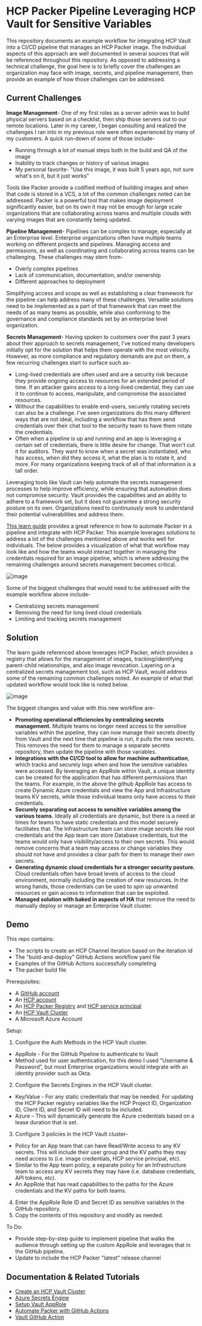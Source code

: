 # HCP Packer Pipeline Leveraging HCP Vault for Sensitive Variables

This repository documents an example workflow for integrating HCP Vault into a CI/CD pipeline that manages an HCP Packer image. The individual aspects of this approach are well documented in several sources that will be referenced throughout this repository. As opposed to addressing a technical challenge, the goal here is to briefly cover the challenges an organization may face with image, secrets, and pipeline management, then provide an example of how those challenges can be addressed.

## Current Challenges 

**Image Management**- One of my first roles as a server admin was to build physical servers based on a checklist, then ship those servers out to our remote locations. Later in my career, I began consulting and realized the challenges I ran into in my previous role were often experienced by many of my customers. A quick run-down of some of those include- 

* Running through a lot of manual steps both in the build and QA of the image
* Inability to track changes or history of various images
* My personal favorite- "Use this image, it was built 5 years ago, not sure what's on it, but it just works" 

Tools like Packer provide a codified method of building images and when that code is stored in a VCS, a lot of the common challenges noted can be addressed. Packer is a powerful tool that makes image deployment significantly easier, but on its own it may not be enough for large scale organizations that are collaborating across teams and multiple clouds with varying images that are constantly being updated. 

**Pipeline Management**- Pipelines can be complex to manage, especially at an Enterprise level. Enterprise organizations often have multiple teams working on different projects and pipelines. Managing access and permissions, as well as coordinating and collaborating across teams can be challenging. These challenges may stem from- 

* Overly complex pipelines
* Lack of communication, documentation, and/or ownership
* Different approaches to deployment 
    
Simplifying access and scope as well as establishing a clear framework for the pipeline can help address many of these challenges. Versatile solutions need to be implemented as a part of that framework that can meet the needs of as many teams as possible, while  also conforming to the governance and compliance standards set by an enterprise level organization. 

**Secrets Management**- Having spoken to customers over the past 3 years about their approach to secrets management, I've noticed many developers initially opt for the solution that helps them operate with the most velocity. However, as more compliance and regulatory demands are put on them, a few recurring challenges start to surface such as-

* Long-lived credentials are often used and are a security risk because they provide ongoing access to resources for an extended period of time. If an attacker gains access to a long-lived credential, they can use it to continue to access, manipulate, and compromise the associated resources. 
* Without the capabilities to enable end-users, securely rotating secrets can also be a challenge. I've seen organizations do this many different ways that are not ideal, including a workflow that has them send credentials over their chat tool to the security team to have them rotate the credentials. 
* Often when a pipeline is up and running and an app is leveraging a certain set of credentials, there is little desire for change. That won't cut it for auditors. They want to know when a secret was instantiated, who has access, when did they access it, what the plan is to rotate it, and more. For many organizations keeping track of all of that information is a tall order.

Leveraging tools like Vault can help automate the secrets management processes to help improve efficiency, while ensuring that automation does not compromise security. Vault provides the capabilities and an ability to adhere to a framework set, but it does not guarantee a strong security posture on its own. Organizations need to continuously work to understand their potential vulnerabilities and address them.

[This learn guide](https://developer.hashicorp.com/packer/tutorials/cloud-production/github-actions) provides a great reference in how to automate Packer in a pipeline and integrate with HCP Packer. This example leverages solutions to address a lot of the challenges mentioned above and works well for individuals. The below provides a visualization of what that workflow may look like and how the teams would interact together in managing the credentials required for an image pipeline, which is where addressing the remaining challenges around secrets management becomes critical. 

![image](https://user-images.githubusercontent.com/56609570/210869213-d5c66e5e-46df-4b95-a5d6-8337775106e6.png)

Some of the biggest challenges that would need to be addressed with the example workflow above include- 
* Centralizing secrets management
* Removing the need for long lived cloud credentials
* Limiting and tracking secrets management

## Solution

The learn guide referenced above leverages HCP Packer, which provides a registry that allows for the management of images, tracking/identifying parent-child relationships, and also image revocation.  Layering on a centralized secrets management tool, such as HCP Vault, would address some of the remaining common challenges noted. An example of what that updated workflow would look like is noted below. 

![image](https://user-images.githubusercontent.com/56609570/210869977-7b9b3587-ef20-4fe8-a9fb-322f2ec694c6.png)

The biggest changes and value with this new workflow are-
* **Promoting operational efficiencies by centralizing secrets management.** Multiple teams no longer need access to the sensitive variables within the pipeline, they can now manage their secrets directly from Vault and the next time that pipeline is run, it pulls the new secrets. This removes the need for them to manage a separate secrets repository, then update the pipeline with those variables. 
* **Integrations with the CI/CD tool to allow for machine authentication**, which tracks and securely logs when and how the sensitive variables were accessed. By leveraging an AppRole within Vault, a unique identity can be created for the application that has different permissions than the teams. For example, in the above the github AppRole has access to create Dynamic Azure credentials and view the App and Infrastructure teams KV secrets, while those individual teams only have access to their credentials. 
* **Securely separating out access to sensitive variables among the various teams.** Ideally all credentials are dynamic, but there is a need at times for teams to have static credentials and this model securely facilitates that. The Infrastructure team can store image secrets like root credentials and the App team can store Database credentials, but the teams would only have visibility/access to their own secrets. This would remove concerns that a team may access or change variables they should not have and provides a clear path for them to manage their own secrets.   
* **Generating dynamic cloud credentials for a stronger security posture.** Cloud credentials often have broad levels of access to the cloud environment, normally including the creation of new resources. In the wrong hands, those credentials can be used to spin up unwanted resources or gain access to information that can be exploited. 
* **Managed solution with baked in aspects of HA** that remove the need to manually deploy or manage an Enterprise Vault cluster.

## Demo

This repo contains: 
* The scripts to create an HCP Channel iteration based on the iteration id
* The "build-and-deploy" GitHub Actions workflow yaml file
* Examples of the GitHub Actions successfully completing
* The packer build file

Prerequisites:
* A [GitHub account](https://github.com/)
* An [HCP account](https://portal.cloud.hashicorp.com/sign-in?utm_source=learn)
* An [HCP Packer Registry](https://developer.hashicorp.com/packer/tutorials/hcp-get-started/hcp-push-image-metadata#create-hcp-packer-registry) and [HCP service principal](https://developer.hashicorp.com/packer/tutorials/hcp-get-started/hcp-push-image-metadata#create-hcp-service-principal-and-set-to-environment-variable)
* An [HCP Vault Cluster](https://developer.hashicorp.com/vault/tutorials/cloud)
* A Microsoft Azure Account

Setup:
1. Configure the Auth Methods in the HCP Vault cluster. 
* AppRole - For the GitHub Pipeline to authenticate to Vault
* Method used for user authentication, for this demo I used "Username & Password”, but most Enterprise organizations would integrate with an identity provider such as Okta. 
2. Configure the Secrets Engines in the HCP Vault cluster. 
* Key/Value - For any static credentials that may be needed. For updating the HCP Packer registry variables like the HCP Project ID, Organization ID, Client ID, and Secret ID will need to be included.
* Azure – This will dynamically generate the Azure credentials based on a lease duration that is set. 
3. Configure 3 policies in the HCP Vault cluster-
* Policy for an App team that can have Read/Write access to any KV secrets. This will include their user group and the KV paths they may need access to (i.e. image credentials, HCP service principal, etc). 
* Similar to the App team policy, a separate policy for an Infrastructure team to access any KV secrets they may have (i.e. database credentials, API tokens, etc).
* An AppRole that has read capabilities to the paths for the Azure credentials and the KV paths for both teams. 
4. Enter the AppRole Role ID and Secret ID as sensitive variables in the GitHub repository. 
5. Copy the contents of this repository and modify as needed. 


To Do: 
* Provide step-by-step guide to implement pipeline that walks the audience through setting up the custom AppRole and leverages that in the GitHub pipeline.
* Update to include the HCP Packer "latest" release channel

## Documentation & Related Tutorials
* [Create an HCP Vault Cluster](https://developer.hashicorp.com/vault/tutorials/cloud/get-started-vault)
* [Azure Secrets Engine](https://developer.hashicorp.com/vault/tutorials/secrets-management/azure-secrets)
* [Setup Vault AppRole](https://developer.hashicorp.com/vault/tutorials/auth-methods/approle)
* [Automate Packer with GitHub Actions](https://developer.hashicorp.com/packer/tutorials/cloud-production/github-actions)
* [Vault GitHub Action](https://github.com/hashicorp/vault-action)

